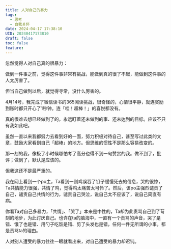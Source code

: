 ```yaml
---
title: 人对自己的暴力
tags:
  - 思考
  - 自我关怀
date: 2024-04-17 17:38:10
UID: 20240417173810
draft: false
toc: false
feature:
---
```

忽然觉得人对自己真的很暴力：

做到一件事之前，觉得这件事非常有挑战，能做到真的很了不起，能做到这件事的人太厉害了。

但当自己做到以后，就觉得寻常，没什么厉害的。

4月14号，我完成了微信读书的365阅读挑战，很奇怪的，心情很平静，就连奖励到账时都只开心了1秒钟。连「哇！超棒！」的喜悦都没有。

真的很难去想已经做到了的，永远盯着还未做到的事、还未达到的目标。应该不只有我如此吧。
<!--more-->

虽然一直以来我都努力去看到好的一面，努力积极对待自己，甚至写过此类的文章，鼓励大家看到自己「超棒」的地方。但思维的惯性不是那么容易改变的。

那一刻的我，像极了小时候哪怕考了高分也得不到一句赞赏的我。做不到了，批评；做到了，默认是应该的。

但我这还不是最严重的。

我在网上看到一个po主，Ta看到一则鸡误吞了钉子缓慢死去的信息，哭的很惨，Ta共情能力很强，共情了鸡，觉得鸡太痛苦太可怜了。然后，该po主强烈谴责了自己，谴责自己共情的行为，谴责自己哭泣，说自己太不应该了，说自己简直有病。

你看Ta对自己多暴力，「共情」、「哭了」本来是中性的，Ta却为此责骂自己到了苛刻的地步，为此讨厌自己。也许在ta的脑海中，一直有一个责骂的声音，哭了是错、饿了也是错、用勺子吃饭是错、剪了头发也是错，任何一件无所谓的小事，都是责骂ta的理由。

人对别人遭受的暴力往往一眼就看出来，对自己遭受的暴力却迟钝。